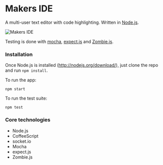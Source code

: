 # Makers IDE

A multi-user text editor with code highlighting. Written in [Node.js](http://nodejs.org).

![Makers IDE](https://raw.githubusercontent.com/alexmakers/makers-ide/master/screen.png)

Testing is done with [mocha](https://github.com/visionmedia/mocha), [expect.js](https://github.com/LearnBoost/expect.js/) and [Zombie.js](https://github.com/assaf/zombie).

### Installation

Once Node.js is installed (http://nodejs.org/download/), just clone the repo and run `npm install`.

To run the app:

```shell
npm start
```

To run the test suite:

```shell
npm test
```

### Core technologies

* Node.js
* CoffeeScript
* socket.io
* Mocha
* expect.js
* Zombie.js
